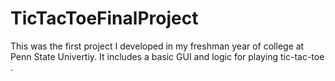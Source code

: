 # TicTacToeFinalProject
This was the first project I developed in my freshman year of college at Penn State Univertiy. It includes a basic GUI and logic for playing tic-tac-toe .
